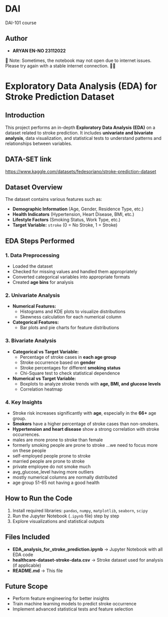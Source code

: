 # DAI
DAI-101 course

## Author
- **ARYAN EN-NO 23112022**

📌 Note: Sometimes, the notebook may not open due to internet issues. Please try again with a stable internet connection. 🔄📶

# Exploratory Data Analysis (EDA) for Stroke Prediction Dataset

## Introduction
This project performs an in-depth **Exploratory Data Analysis (EDA)** on a dataset related to stroke prediction. It includes **univariate and bivariate analysis**, data visualization, and statistical tests to understand patterns and relationships between variables.

## DATA-SET link
https://www.kaggle.com/datasets/fedesoriano/stroke-prediction-dataset

## Dataset Overview
The dataset contains various features such as:
- **Demographic Information** (Age, Gender, Residence Type, etc.)
- **Health Indicators** (Hypertension, Heart Disease, BMI, etc.)
- **Lifestyle Factors** (Smoking Status, Work Type, etc.)
- **Target Variable:** `stroke` (0 = No Stroke, 1 = Stroke)

## EDA Steps Performed
### 1. **Data Preprocessing**
- Loaded the dataset
- Checked for missing values and handled them appropriately
- Converted categorical variables into appropriate formats
- Created **age bins** for analysis

### 2. **Univariate Analysis**
- **Numerical Features:**
  - Histograms and KDE plots to visualize distributions
  - Skewness calculation for each numerical column
- **Categorical Features:**
  - Bar plots and pie charts for feature distributions

### 3. **Bivariate Analysis**
- **Categorical vs Target Variable:**
  - Percentage of stroke cases in **each age group**
  - Stroke occurrence based on **gender**
  - Stroke percentages for different **smoking status**
  - Chi-Square test to check statistical dependence
- **Numerical vs Target Variable:**
  - Boxplots to analyze stroke trends with **age, BMI, and glucose levels**
  - Correlation heatmap

### 4. **Key Insights**
- Stroke risk increases significantly with **age**, especially in the **66+** age group.
- **Smokers** have a higher percentage of stroke cases than non-smokers.
- **Hypertension and heart disease** show a strong correlation with stroke occurrences.
- males are more prone to stroke than female
- formerly smoking people are prone to stroke ...we need to focus more on these people
- self-employed people prone to stroke
- married people are prone to stroke
- private employee do not smoke much
- avg_glucose_level having more outliers
- mostly numerical columns are normally distributed
- age group 51-65 not having a good health 

## How to Run the Code
1. Install required libraries: `pandas`, `numpy`, `matplotlib`, `seaborn`, `scipy`
2. Run the Jupyter Notebook (`.ipynb` file) step by step
3. Explore visualizations and statistical outputs

## Files Included
- **EDA_analysis_for_stroke_prediction.ipynb** → Jupyter Notebook with all EDA code
- **healthcare-dataset-stroke-data.csv** → Stroke dataset used for analysis (if applicable)
- **README.md** → This file

## Future Scope
- Perform feature engineering for better insights
- Train machine learning models to predict stroke occurrence
- Implement advanced statistical tests and feature selection



